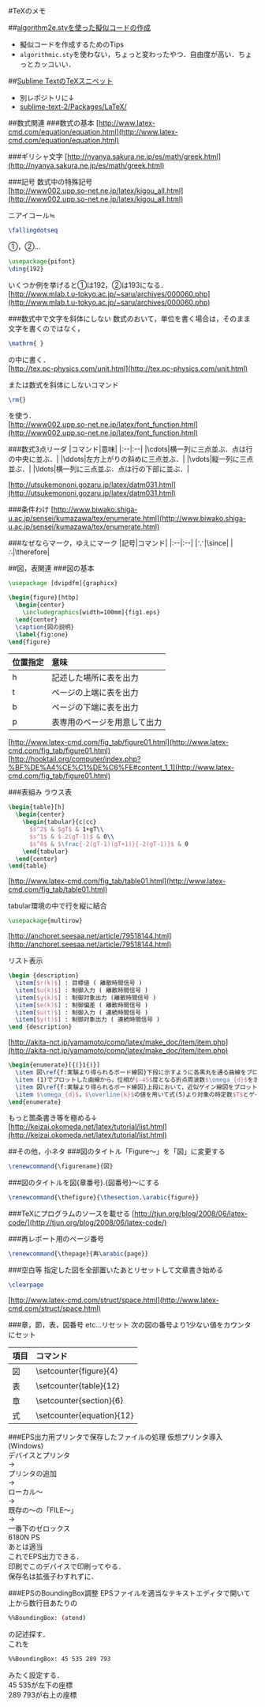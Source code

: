 #TeXのメモ

##[algorithm2e.styを使った擬似コードの作成](https://github.com/Ry0/TeX_memo/tree/master/algorithm2e)
* 擬似コードを作成するためのTips  
* `algorithmic.sty`を使わない，ちょっと変わったやつ．自由度が高い．ちょっとカッコいい．

##[Sublime TextのTeXスニペット](https://github.com/Ry0/sublime-text-2/tree/master/Packages/LaTeX)
* 別レポジトリに↓
* [sublime-text-2/Packages/LaTeX/](https://github.com/Ry0/sublime-text-2/tree/master/Packages/LaTeX)

##数式関連
###数式の基本
[http://www.latex-cmd.com/equation/equation.html](http://www.latex-cmd.com/equation/equation.html)  

###ギリシャ文字
[http://nyanya.sakura.ne.jp/es/math/greek.html](http://nyanya.sakura.ne.jp/es/math/greek.html)  

###記号
数式中の特殊記号  
[http://www002.upp.so-net.ne.jp/latex/kigou_all.html](http://www002.upp.so-net.ne.jp/latex/kigou_all.html)  

ニアイコール≒  
```tex
\fallingdotseq
```

①，②...  
```tex
\usepackage{pifont}
\ding{192}
```
いくつか例を挙げると①は192，②は193になる．  
[http://www.mlab.t.u-tokyo.ac.jp/~saru/archives/000060.php](http://www.mlab.t.u-tokyo.ac.jp/~saru/archives/000060.php)  

###数式中で文字を斜体にしない
数式のおいて，単位を書く場合は，そのまま文字を書くのではなく，
```tex
\mathrm{ }
```
の中に書く．  
[http://tex.pc-physics.com/unit.html](http://tex.pc-physics.com/unit.html)  

または数式を斜体にしないコマンド  
```tex
\rm{}
```
を使う．  
[http://www002.upp.so-net.ne.jp/latex/font_function.html](http://www002.upp.so-net.ne.jp/latex/font_function.html)  

###数式3点リーダ
|コマンド|意味|
|:--|:--|
|\cdots|横一列に三点並ぶ．点は行の中央に並ぶ．|
|\ddots|左方上がりの斜めに三点並ぶ．|
|\vdots|縦一列に三点並ぶ．|
|\ldots|横一列に三点並ぶ．点は行の下部に並ぶ．|

[http://utsukemononi.gozaru.jp/latex/datm031.html](http://utsukemononi.gozaru.jp/latex/datm031.html)

###条件わけ
[http://www.biwako.shiga-u.ac.jp/sensei/kumazawa/tex/enumerate.html](http://www.biwako.shiga-u.ac.jp/sensei/kumazawa/tex/enumerate.html)  

###なぜならマーク，ゆえにマーク
|記号|コマンド|
|:--|:--|
|∵|\since|
|∴|\therefore|


##図，表関連
###図の基本
```tex
\usepackage [dvipdfm]{graphicx}

\begin{figure}[htbp]
  \begin{center}
    \includegraphics[width=100mm]{fig1.eps}
  \end{center}
  \caption{図の説明}
  \label{fig:one}
\end{figure}
```

|位置指定|意味|
|:--|:--|
| h | 記述した場所に表を出力 |
| t | ページの上端に表を出力 |
| b | ページの下端に表を出力 |
|p | 表専用のページを用意して出力 |

[http://www.latex-cmd.com/fig_tab/figure01.html](http://www.latex-cmd.com/fig_tab/figure01.html)  
[http://hooktail.org/computer/index.php?%BF%DE%A4%CE%C1%DE%C6%FE#content_1_1](http://www.latex-cmd.com/fig_tab/figure01.html)  

###表組み
ラウス表  
```tex
\begin{table}[h]
  \begin{center}
    \begin{tabular}{c|cc}
      $s^2$ & $gT$ & 1+gT\\
      $s^1$ & $-2(gT-1)$ & 0\\
      $s^0$ & $\frac{-2(gT-1)(gT+1)}{-2(gT-1)}$ & 0
    \end{tabular}
  \end{center}
\end{table}
```
[http://www.latex-cmd.com/fig_tab/table01.html](http://www.latex-cmd.com/fig_tab/table01.html)  

tabular環境の中で行を縦に結合  
```tex
\usepackage{multirow}
```
[http://anchoret.seesaa.net/article/79518144.html](http://anchoret.seesaa.net/article/79518144.html)  

リスト表示  
```tex
\begin {description}
  \item[$r(k)$] : 目標値 ( 離散時間信号 )
  \item[$u(k)$] : 制御入力 ( 離散時間信号 )
  \item[$y(k)$] : 制御対象出力 (離散時間信号 )
  \item[$e(k)$] : 制御偏差 ( 離散時間信号 )
  \item[$u(t)$] : 制御入力 ( 連続時間信号 )
  \item[$y(t)$] : 制御対象出力 ( 連続時間信号 )
\end {description}
```
[http://akita-nct.jp/yamamoto/comp/latex/make_doc/item/item.php](http://akita-nct.jp/yamamoto/comp/latex/make_doc/item/item.php)  

```tex
\begin{enumerate}[{(}1{)}]
  \item 図\ref{f:実験より得られるボード線図}下段に示すように各黒丸を通る曲線をプロットする．
  \item (1)でプロットした曲線から，位相が$-45$度となる折点周波数$\omega_{d}$を求める．
  \item 図\ref{f:実験より得られるボード線図}上段において，近似ゲイン線図をプロットし，低周波数ゲイン$\overline{k}$を求める．
  \item $\omega_{d}$，$\overline{k}$の値を用いて式(5)より対象の時定数$T$とゲイン$k$を求める．
\end{enumerate}
```
もっと箇条書き等を極める↓  
[http://keizai.okomeda.net/latex/tutorial/list.html](http://keizai.okomeda.net/latex/tutorial/list.html)  

##その他，小ネタ
###図のタイトル「Figure～」を「図」に変更する
```tex
\renewcommand{\figurename}{図}
```

###図のタイトルを図{章番号}.{図番号}～にする
```tex
\renewcommand{\thefigure}{\thesection.\arabic{figure}}
```

###TeXにプログラムのソースを載せる
[http://tjun.org/blog/2008/06/latex-code/](http://tjun.org/blog/2008/06/latex-code/)  

###再レポート用のページ番号
```tex
\renewcommand{\thepage}{再\arabic{page}}
```

###空白等
指定した図を全部置いたあとリセットして文章書き始める  
```tex
\clearpage
```
[http://www.latex-cmd.com/struct/space.html](http://www.latex-cmd.com/struct/space.html)  

###章，節，表，図番号 etc...リセット
次の図の番号より1少ない値をカウンタにセット  

|項目|コマンド|
|:--|:--|
|図|\setcounter{figure}{4}|
|表|\setcounter{table}{12}|
|章|\setcounter{section}{6}|
|式|\setcounter{equation}{12}|

###EPS出力用プリンタで保存したファイルの処理
仮想プリンタ導入(Windows)  
デバイスとプリンタ  
→  
プリンタの追加  
→  
ローカル～  
→  
既存の～の「FILE～」  
→  
一番下のゼロックス  
6180N PS  
あとは適当  
これでEPS出力できる．  
印刷でこのデバイスで印刷ってやる．  
保存名は拡張子わすれずに．

###EPSのBoundingBox調整
EPSファイルを適当なテキストエディタで開いて  
上から数行目あたりの  
```bash
%%BoundingBox: (atend)
```
の記述探す．  
これを  
```bash
%%BoundingBox: 45 535 289 793
```
みたく設定する．  
45 535が左下の座標  
289 793が右上の座標  

